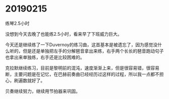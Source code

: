 # 20190215

练琴2.5小时

没想到今天去晚了也能练2.5小时，看来早了下班威力巨大。

今天还是继续练了一下Duvernoy的练习曲，这首基本是被遗忘了，因为感觉没什么听的，但是还是单独把左手的分解琶音拿出来练，右手两个长长的琶音跑动句子也拿出来单独练，右手还是比较困难的。

克拉默继续练习，目前是黎明前的混沌，速度渐渐上来，但是很容易错，很容易断，主要问题是在记忆，在巴赫前奏曲已经经历过这样的过程，所以我一点都不担心，刷遍数就好了。

贝奏继续努力，继续用节拍器来巩固。
